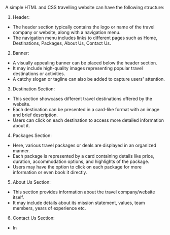 A simple HTML and CSS travelling website can have the following structure:

1. Header:
- The header section typically contains the logo or name of the travel company or website, along with a navigation menu.
- The navigation menu includes links to different pages such as Home, Destinations, Packages, About Us, Contact Us.

2. Banner:
- A visually appealing banner can be placed below the header section.
- It may include high-quality images representing popular travel destinations or activities.
- A catchy slogan or tagline can also be added to capture users' attention.

3. Destination Section:
- This section showcases different travel destinations offered by the website.
- Each destination can be presented in a card-like format with an image and brief description.
- Users can click on each destination to access more detailed information about it.

4. Packages Section:
 - Here, various travel packages or deals are displayed in an organized manner.
 - Each package is represented by a card containing details like price, duration, accommodation options, and highlights of the package.
 - Users may have the option to click on each package for more information or even book it directly.

5. About Us Section:
 - This section provides information about the travel company/website itself.
 - It may include details about its mission statement, values, team members,
   years of experience etc.

6. Contact Us Section:
 - In
